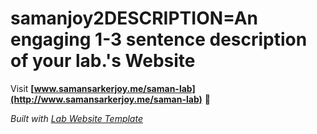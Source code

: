 
# samanjoy2DESCRIPTION=An engaging 1-3 sentence description of your lab.'s Website

Visit **[www.samansarkerjoy.me/saman-lab](http://www.samansarkerjoy.me/saman-lab)** 🚀

_Built with [Lab Website Template](https://greene-lab.gitbook.io/lab-website-template-docs)_
